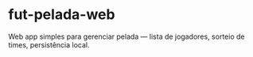 # fut-pelada-web
Web app simples para gerenciar pelada — lista de jogadores, sorteio de times, persistência local.
